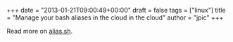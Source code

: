 +++
date = "2013-01-21T09:00:49+00:00"
draft = false
tags = ["linux"]
title = "Manage your bash aliases in the cloud in the cloud"
author = "jpic"
+++

Read more on [alias.sh](http://alias.sh/).
